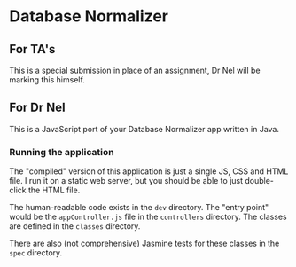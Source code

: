 # Database Normalizer

## For TA's

This is a special submission in place of an assignment, Dr Nel will be marking this himself.

## For Dr Nel

This is a JavaScript port of your Database Normalizer app written in Java.

### Running the application

The "compiled" version of this application is just a single JS, CSS and HTML file. I run it on a static web server, but you should be able to just double-click the HTML file.

The human-readable code exists in the `dev` directory. The "entry point" would be the `appController.js` file in the `controllers` directory. The classes are defined in the `classes` directory.

There are also (not comprehensive) Jasmine tests for these classes in the `spec` directory.